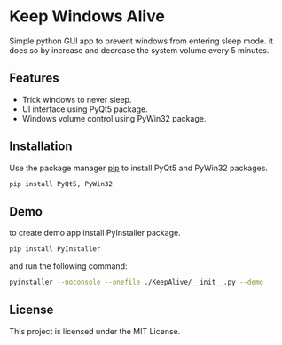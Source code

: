 # Keep Windows Alive

Simple python GUI app to prevent windows from entering sleep mode. it does so by increase and decrease the system volume every 5 minutes.

## Features

- Trick windows to never sleep.
- UI interface using PyQt5 package.
- Windows volume control using PyWin32 package.

## Installation

Use the package manager [pip](https://pip.pypa.io/en/stable/) to install PyQt5 and PyWin32 packages.

```bash
pip install PyQt5, PyWin32
```

## Demo

to create demo app install PyInstaller package.

```bash
pip install PyInstaller
```

and run the following command:

```bash
pyinstaller --noconsole --onefile ./KeepAlive/__init__.py --demo
```

## License

This project is licensed under the MIT License.